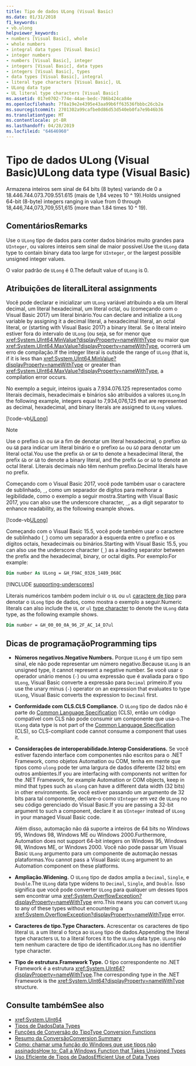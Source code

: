 ```yaml
---
title: Tipo de dados ULong (Visual Basic)
ms.date: 01/31/2018
f1_keywords:
- vb.ulong
helpviewer_keywords:
- numbers [Visual Basic], whole
- whole numbers
- integral data types [Visual Basic]
- integer numbers
- numbers [Visual Basic], integer
- integers [Visual Basic], data types
- integers [Visual Basic], types
- data types [Visual Basic], integral
- literal type characters [Visual Basic], UL
- ULong data type
- UL literal type characters [Visual Basic]
ms.assetid: 017e0702-774e-44ae-bedc-786b424ca84e
ms.openlocfilehash: 7f8a19e2e4395e43aa99b6ff63536fbbbc26cb2a
ms.sourcegitcommit: 2701302a99cafbe0d86d53d540eb0fa7e9b46b36
ms.translationtype: MT
ms.contentlocale: pt-BR
ms.lasthandoff: 04/28/2019
ms.locfileid: "64646960"
---
```

# <a name="ulong-data-type-visual-basic"></a><span data-ttu-id="a0171-102">Tipo de dados ULong (Visual Basic)</span><span class="sxs-lookup"><span data-stu-id="a0171-102">ULong data type (Visual Basic)</span></span>

<span data-ttu-id="a0171-103">Armazena inteiros sem sinal de 64 bits (8 bytes) variando de 0 a 18.446.744.073.709.551.615 (mais de 1,84 vezes 10 ^ 19).</span><span class="sxs-lookup"><span data-stu-id="a0171-103">Holds unsigned 64-bit (8-byte) integers ranging in value from 0 through 18,446,744,073,709,551,615 (more than 1.84 times 10 ^ 19).</span></span>  
  
## <a name="remarks"></a><span data-ttu-id="a0171-104">Comentários</span><span class="sxs-lookup"><span data-stu-id="a0171-104">Remarks</span></span>

<span data-ttu-id="a0171-105">Use o `ULong` tipo de dados para conter dados binários muito grandes para `UInteger`, ou valores inteiros sem sinal de maior possível.</span><span class="sxs-lookup"><span data-stu-id="a0171-105">Use the `ULong` data type to contain binary data too large for `UInteger`, or the largest possible unsigned integer values.</span></span>  
  
<span data-ttu-id="a0171-106">O valor padrão de `ULong` é 0.</span><span class="sxs-lookup"><span data-stu-id="a0171-106">The default value of `ULong` is 0.</span></span>

## <a name="literal-assignments"></a><span data-ttu-id="a0171-107">Atribuições de literal</span><span class="sxs-lookup"><span data-stu-id="a0171-107">Literal assignments</span></span>

<span data-ttu-id="a0171-108">Você pode declarar e inicializar um `ULong` variável atribuindo a ela um literal decimal, um literal hexadecimal, um literal octal, ou (começando com o Visual Basic 2017) um literal binário.</span><span class="sxs-lookup"><span data-stu-id="a0171-108">You can declare and initialize a `ULong` variable by assigning it a decimal literal, a hexadecimal literal, an octal literal, or (starting with Visual Basic 2017) a binary literal.</span></span> <span data-ttu-id="a0171-109">Se o literal inteiro estiver fora do intervalo de `ULong` (ou seja, se for menor que <xref:System.UInt64.MinValue?displayProperty=nameWithType> ou maior que <xref:System.UInt64.MaxValue?displayProperty=nameWithType>, ocorrerá um erro de compilação.</span><span class="sxs-lookup"><span data-stu-id="a0171-109">If the integer literal is outside the range of `ULong` (that is, if it is less than <xref:System.UInt64.MinValue?displayProperty=nameWithType> or greater than <xref:System.UInt64.MaxValue?displayProperty=nameWithType>, a compilation error occurs.</span></span>

<span data-ttu-id="a0171-110">No exemplo a seguir, inteiros iguais a 7.934.076.125 representados como literais decimais, hexadecimais e binários são atribuídos a valores `ULong`.</span><span class="sxs-lookup"><span data-stu-id="a0171-110">In the following example, integers equal to 7,934,076,125 that are represented as decimal, hexadecimal, and binary literals are assigned to `ULong` values.</span></span>
  
[!code-vb[ULong](../../../../samples/snippets/visualbasic/language-reference/data-types/numeric-literals.vb#ULong)]

> [!NOTE] 
> <span data-ttu-id="a0171-111">Use o prefixo `&h` ou `&H` a fim de denotar um literal hexadecimal, o prefixo `&b` ou `&B` para indicar um literal binário e o prefixo `&o` ou `&O` para denotar um literal octal.</span><span class="sxs-lookup"><span data-stu-id="a0171-111">You use the prefix `&h` or `&H` to denote a hexadecimal literal, the prefix `&b` or `&B` to denote a binary literal, and the prefix `&o` or `&O` to denote an octal literal.</span></span> <span data-ttu-id="a0171-112">Literais decimais não têm nenhum prefixo.</span><span class="sxs-lookup"><span data-stu-id="a0171-112">Decimal literals have no prefix.</span></span>

<span data-ttu-id="a0171-113">Começando com o Visual Basic 2017, você pode também usar o caractere de sublinhado, `_`, como um separador de dígitos para melhorar a legibilidade, como o exemplo a seguir mostra.</span><span class="sxs-lookup"><span data-stu-id="a0171-113">Starting with Visual Basic 2017, you can also use the underscore character, `_`, as a digit separator to enhance readability, as the following example shows.</span></span>

[!code-vb[ULong](../../../../samples/snippets/visualbasic/language-reference/data-types/numeric-literals.vb#LongS)]

<span data-ttu-id="a0171-114">Começando com o Visual Basic 15.5, você pode também usar o caractere de sublinhado (`_`) como um separador à esquerda entre o prefixo e os dígitos octais, hexadecimais ou binários.</span><span class="sxs-lookup"><span data-stu-id="a0171-114">Starting with Visual Basic 15.5, you can also use the underscore character (`_`) as a leading separator between the prefix and the hexadecimal, binary, or octal digits.</span></span> <span data-ttu-id="a0171-115">Por exemplo:</span><span class="sxs-lookup"><span data-stu-id="a0171-115">For example:</span></span>

```vb
Dim number As ULong = &H_F9AC_0326_1489_D68C
```

[!INCLUDE [supporting-underscores](../../../../includes/vb-separator-langversion.md)]

<span data-ttu-id="a0171-116">Literais numéricos também podem incluir o `UL` ou `ul` [caractere de tipo](../../programming-guide/language-features/data-types/type-characters.md) para denotar o `ULong` tipo de dados, como mostra o exemplo a seguir.</span><span class="sxs-lookup"><span data-stu-id="a0171-116">Numeric literals can also include the `UL` or `ul` [type character](../../programming-guide/language-features/data-types/type-characters.md) to denote the `ULong` data type, as the following example shows.</span></span>

```vb
Dim number = &H_00_00_0A_96_2F_AC_14_D7ul
```

## <a name="programming-tips"></a><span data-ttu-id="a0171-117">Dicas de programação</span><span class="sxs-lookup"><span data-stu-id="a0171-117">Programming tips</span></span>
  
- <span data-ttu-id="a0171-118">**Números negativos.**</span><span class="sxs-lookup"><span data-stu-id="a0171-118">**Negative Numbers.**</span></span> <span data-ttu-id="a0171-119">Porque `ULong` é um tipo sem sinal, ele não pode representar um número negativo.</span><span class="sxs-lookup"><span data-stu-id="a0171-119">Because `ULong` is an unsigned type, it cannot represent a negative number.</span></span> <span data-ttu-id="a0171-120">Se você usar o operador unário menos (`-`) ou uma expressão que é avaliada para o tipo `ULong`, Visual Basic converte a expressão para `Decimal` primeiro.</span><span class="sxs-lookup"><span data-stu-id="a0171-120">If you use the unary minus (`-`) operator on an expression that evaluates to type `ULong`, Visual Basic converts the expression to `Decimal` first.</span></span>  
  
- <span data-ttu-id="a0171-121">**Conformidade com CLS.**</span><span class="sxs-lookup"><span data-stu-id="a0171-121">**CLS Compliance.**</span></span> <span data-ttu-id="a0171-122">O `ULong` tipo de dados não é parte do [Common Language Specification](https://www.ecma-international.org/publications/standards/Ecma-335.htm) (CLS), então um código compatível com CLS não pode consumir um componente que usa-o.</span><span class="sxs-lookup"><span data-stu-id="a0171-122">The `ULong` data type is not part of the [Common Language Specification](https://www.ecma-international.org/publications/standards/Ecma-335.htm) (CLS), so CLS-compliant code cannot consume a component that uses it.</span></span>  
  
- <span data-ttu-id="a0171-123">**Considerações de interoperabilidade.**</span><span class="sxs-lookup"><span data-stu-id="a0171-123">**Interop Considerations.**</span></span> <span data-ttu-id="a0171-124">Se você estiver fazendo interface com componentes não escritos para o .NET Framework, como objetos Automation ou COM, tenha em mente que tipos como `ulong` pode ter uma largura de dados diferente (32 bits) em outros ambientes.</span><span class="sxs-lookup"><span data-stu-id="a0171-124">If you are interfacing with components not written for the .NET Framework, for example Automation or COM objects, keep in mind that types such as `ulong` can have a different data width (32 bits) in other environments.</span></span> <span data-ttu-id="a0171-125">Se você estiver passando um argumento de 32 bits para tal componente, declare-o como `UInteger` em vez de `ULong` no seu código gerenciado do Visual Basic.</span><span class="sxs-lookup"><span data-stu-id="a0171-125">If you are passing a 32-bit argument to such a component, declare it as `UInteger` instead of `ULong` in your managed Visual Basic code.</span></span>  
  
     <span data-ttu-id="a0171-126">Além disso, automação não dá suporte a inteiros de 64 bits no Windows 95, Windows 98, Windows ME ou Windows 2000.</span><span class="sxs-lookup"><span data-stu-id="a0171-126">Furthermore, Automation does not support 64-bit integers on Windows 95, Windows 98, Windows ME, or Windows 2000.</span></span> <span data-ttu-id="a0171-127">Você não pode passar um Visual Basic `ULong` argumento para um componente de automação nessas plataformas.</span><span class="sxs-lookup"><span data-stu-id="a0171-127">You cannot pass a Visual Basic `ULong` argument to an Automation component on these platforms.</span></span>  
  
- <span data-ttu-id="a0171-128">**Ampliação.**</span><span class="sxs-lookup"><span data-stu-id="a0171-128">**Widening.**</span></span> <span data-ttu-id="a0171-129">O `ULong` tipo de dados amplia a `Decimal`, `Single`, e `Double`.</span><span class="sxs-lookup"><span data-stu-id="a0171-129">The `ULong` data type widens to `Decimal`, `Single`, and `Double`.</span></span> <span data-ttu-id="a0171-130">Isso significa que você pode converter `ULong` para qualquer um desses tipos sem encontrar uma <xref:System.OverflowException?displayProperty=nameWithType> erro.</span><span class="sxs-lookup"><span data-stu-id="a0171-130">This means you can convert `ULong` to any of these types without encountering a <xref:System.OverflowException?displayProperty=nameWithType> error.</span></span>  
  
- <span data-ttu-id="a0171-131">**Caracteres de tipo.**</span><span class="sxs-lookup"><span data-stu-id="a0171-131">**Type Characters.**</span></span> <span data-ttu-id="a0171-132">Acrescentar os caracteres de tipo literal `UL` a um literal o força ao `ULong` tipo de dados.</span><span class="sxs-lookup"><span data-stu-id="a0171-132">Appending the literal type characters `UL` to a literal forces it to the `ULong` data type.</span></span> <span data-ttu-id="a0171-133">`ULong` não tem nenhum caractere de tipo de identificador.</span><span class="sxs-lookup"><span data-stu-id="a0171-133">`ULong` has no identifier type character.</span></span>
  
- <span data-ttu-id="a0171-134">**Tipo de estrutura.**</span><span class="sxs-lookup"><span data-stu-id="a0171-134">**Framework Type.**</span></span> <span data-ttu-id="a0171-135">O tipo correspondente no .NET Framework é a estrutura <xref:System.UInt64?displayProperty=nameWithType>.</span><span class="sxs-lookup"><span data-stu-id="a0171-135">The corresponding type in the .NET Framework is the <xref:System.UInt64?displayProperty=nameWithType> structure.</span></span>  
  
## <a name="see-also"></a><span data-ttu-id="a0171-136">Consulte também</span><span class="sxs-lookup"><span data-stu-id="a0171-136">See also</span></span>

- <xref:System.UInt64>
- [<span data-ttu-id="a0171-137">Tipos de Dados</span><span class="sxs-lookup"><span data-stu-id="a0171-137">Data Types</span></span>](../../../visual-basic/language-reference/data-types/index.md)
- [<span data-ttu-id="a0171-138">Funções de Conversão do Tipo</span><span class="sxs-lookup"><span data-stu-id="a0171-138">Type Conversion Functions</span></span>](../../../visual-basic/language-reference/functions/type-conversion-functions.md)
- [<span data-ttu-id="a0171-139">Resumo da Conversão</span><span class="sxs-lookup"><span data-stu-id="a0171-139">Conversion Summary</span></span>](../../../visual-basic/language-reference/keywords/conversion-summary.md)
- [<span data-ttu-id="a0171-140">Como: chamar uma função do Windows que use tipos não assinados</span><span class="sxs-lookup"><span data-stu-id="a0171-140">How to: Call a Windows Function that Takes Unsigned Types</span></span>](../../../visual-basic/programming-guide/com-interop/how-to-call-a-windows-function-that-takes-unsigned-types.md)
- [<span data-ttu-id="a0171-141">Uso Eficiente de Tipos de Dados</span><span class="sxs-lookup"><span data-stu-id="a0171-141">Efficient Use of Data Types</span></span>](../../../visual-basic/programming-guide/language-features/data-types/efficient-use-of-data-types.md)
